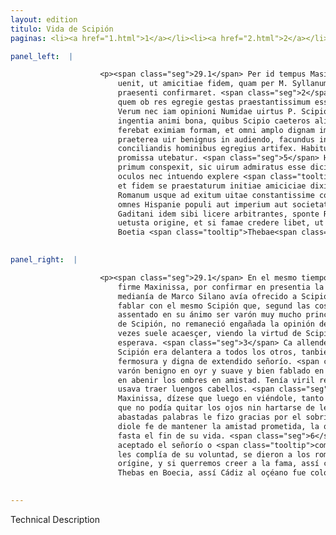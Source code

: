 ```yaml
---
layout: edition
titulo: Vida de Scipión
paginas: <li><a href="1.html">1</a></li><li><a href="2.html">2</a></li><li><a href="3.html">3</a></li><li><a href="4.html">4</a></li><li><a href="5.html">5</a></li><li><a href="6.html">6</a></li><li><a href="7.html">7</a></li><li><a href="8.html">8</a></li><li><a href="9.html">9</a></li><li><a href="10.html">10</a></li><li><a href="11.html">11</a></li><li><a href="12.html">12</a></li><li><a href="13.html">13</a></li><li><a href="14.html">14</a></li><li><a href="15.html">15</a></li><li><a href="16.html">16</a></li><li><a href="17.html">17</a></li><li><a href="18.html">18</a></li><li><a href="19.html">19</a></li><li><a href="20.html">20</a></li><li><a href="21.html">21</a></li><li><a href="22.html">22</a></li><li><a href="23.html">23</a></li><li><a href="24.html">24</a></li><li><a href="25.html">25</a></li><li><a href="26.html">26</a></li><li><a href="27.html">27</a></li><li><a href="28.html">28</a></li><li><a href="29.html">29</a></li><li><a href="30.html">30</a></li><li><a href="31.html">31</a></li><li><a href="32.html">32</a></li><li><a href="33.html">33</a></li><li><a href="34.html">34</a></li><li><a href="35.html">35</a></li><li><a href="36.html">36</a></li><li><a href="37.html">37</a></li><li><a href="38.html">38</a></li><li><a href="39.html">39</a></li><li><a href="40.html">40</a></li><li><a href="41.html">41</a></li><li><a href="42.html">42</a></li><li><a href="43.html">43</a></li><li><a href="44.html">44</a></li><li><a href="45.html">45</a></li><li><a href="46.html">46</a></li><li><a href="47.html">47</a></li><li><a href="48.html">48</a></li><li><a href="49.html">49</a></li><li><a href="50.html">50</a></li><li><a href="51.html">51</a></li><li><a href="52.html">52</a></li><li><a href="53.html">53</a></li><li><a href="54.html">54</a></li><li><a href="55.html">55</a></li><li><a href="56.html">56</a></li><li><a href="57.html">57</a></li><li><a href="58.html">58</a></li><li><a href="59.html">59</a></li><li><a href="60.html">60</a></li><li><a href="61.html">61</a></li><li><a href="62.html">62</a></li><li><a href="63.html">63</a></li><li><a href="64.html">64</a></li><li><a href="65.html">65</a></li><li><a href="66.html">66</a></li><li><a href="67.html">67</a></li><li><a href="68.html">68</a></li><li><a href="69.html">69</a></li><li><a href="70.html">70</a></li><li><a href="71.html">71</a></li><li><a href="72.html">72</a></li><li><a href="73.html">73</a></li><li><a href="74.html">74</a></li>

panel_left:  |

                    <p><span class="seg">29.1</span> Per id tempus Masinissa a Gadibus profectus in continentem
                        uenit, ut amicitiae fidem, quam per M. Syllanum absenti Scipioni obtulerat,
                        praesenti confirmaret. <span class="seg">2</span> Simul ut ipsum Scipionem alloqueretur,
                        quem ob res egregie gestas praestantissimum esse uirum constituerat animo.
                        Verum nec iam opinioni Numidae uirtus P. Scipionis, nec expectationi (ut <span class="tooltip">plaerunque<span class="tooltiptext">plerique <span class="siglas">E r s</span> </span></span> accidere consueuit) praesentia defuit. <span class="seg">3</span> Nam praeter
                        ingentia animi bona, quibus Scipio caeteros alios anteibat, prae se etiam
                        ferebat eximiam formam, et omni amplo dignam imperio. <span class="seg">4</span> Erat
                        praeterea uir benignus in audiendo, facundus in respondendo, et in
                        conciliandis hominibus egregius artifex. Habitu corporis uirili, caesarie
                        promissa utebatur. <span class="seg">5</span> Hunc igitur Masinissa salutatum ueniens, ut
                        primum conspexit, sic uirum admiratus esse dicitur, ut nec ab eo dimouere
                        oculos nec intuendo explere <span class="tooltip">desiderium<span class="tooltiptext">dexiderium <span class="siglas">F</span> </span></span> posset. Amplissimis uerbis ei gratias aegit pro nepote ad se remisso,
                        et fidem se praestaturum initiae amiciciae dixit, quam postea erga populum
                        Romanum usque ad exitum uitae constantissime coluit. <span class="seg">6</span> Iam uero
                        omnes Hispanie populi aut imperium aut societatem Romanorum acceperant, cum
                        Gaditani idem sibi licere arbitrantes, sponte Romanis se dedidere, gens
                        uetusta origine, et si famae credere libet, ut Carthago in Aphrica, in
                        Boetia <span class="tooltip">Thebae<span class="tooltiptext">Chebe <span class="siglas">s</span> </span></span>, ita Gadis ad oceanum colonia Tyriorum fuit.</p>
                

panel_right:  |

                    <p><span class="seg">29.1</span> En el mesmo tiempo, ovo de venir desde Cádiz a la tierra
                        firme Maxinissa, por confirmar en presentia la fe de amistad que por
                        medianía de Marco Silano avía ofrecido a Scipión absente; <span class="seg">2</span> y por
                        fablar con el mesmo Scipión que, segund las cosas por él fechas, tenía
                        assentado en su ánimo ser varón muy mucho principal. Pero por la presentia
                        de Scipión, no remaneció engañada la opinión del númida, segund las más
                        vezes suele acaesçer, viendo la virtud de Scipión y que en balde no lo
                        esperava. <span class="seg">3</span> Ca allende de los grandes bienes del ánimo en que
                        Scipión era delantera a todos los otros, tanbién representava muy ventajosa
                        fermosura y digna de extendido señorío. <span class="seg">4</span> Allende d'esto era
                        varón benigno en oyr y suave y bien fablado en responder y singular maestro
                        en abenir los ombres en amistad. Tenía viril representación en el cuerpo y
                        usava traer luengos cabellos. <span class="seg">5</span> Assí que, veniendo a le saludar
                        Maxinissa, dízese que luego en viéndole, tanto fue maravillado de tal varón,
                        que no podía quitar los ojos nin hartarse de le mirar. Con luengas y
                        abastadas palabras le fizo gracias por el sobrino que le avía embiado y
                        diole fe de mantener la amistad prometida, la qual él muy firmemente mantovo
                        fasta el fin de su vida. <span class="seg">6</span> Ya todos los pueblos de España avían
                        aceptado el señorío o <span class="tooltip">compañía<span class="tooltiptext">companian  </span></span> de los romanos, quando los gaditanos conosciendo que aquello mesmo
                        les complía de su voluntad, se dieron a los romanos, gente de antigua
                        orígine, y si querremos creer a la fama, assí como Carthago en África, y
                        Thebas en Boecia, assí Cádiz al oçéano fue colonia de los tyrios. </p>
                

---
```


Technical Description 